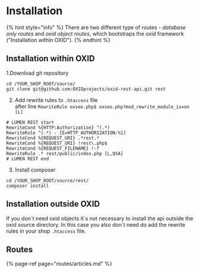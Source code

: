 # Installation

{% hint style="info" %}
 There are two different type of routes - _database only routes_ and _oxid object routes_, which bootstraps the oxid framework \("Installation within OXID"\).
{% endhint %}

## Installation within OXID

1.Download git repository

```
cd /YOUR_SHOP_ROOT/source/
git clone git@github.com:OXIDprojects/oxid-rest-api.git rest
```

2. Add rewrite rules to `.htaccess` file  
after line `RewriteRule oxseo.php$ oxseo.php?mod_rewrite_module_is=on [L]`

```
# LUMEN REST start
RewriteCond %{HTTP:Authorization} ^(.*)
RewriteRule ^(.*) - [E=HTTP_AUTHORIZATION:%1]
RewriteCond %{REQUEST_URI} .*rest.*
RewriteCond %{REQUEST_URI} !rest\.php$
RewriteCond %{REQUEST_FILENAME} !-f
RewriteRule .* rest/public/index.php [L,QSA]
# LUMEN REST end
```

3. Install composer

```text
cd /YOUR_SHOP_ROOT/source/rest/
composer install
```

## Installation outside OXID

If you don´t need oxid objects it´s not necessary to install the api outside the oxid source directory. In this case you also don´t need do add the rewrite rules in your shop `.htaccess` file. 

## Routes

{% page-ref page="routes/articles.md" %}



